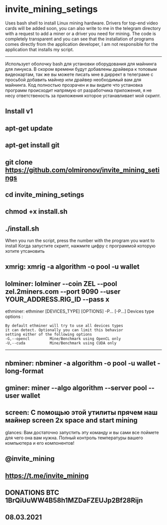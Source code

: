 # invite_mining_setings
Uses bash shell to install Linux mining hardware. Drivers for top-end video cards will be added soon, you can also write to me in the telegram directory
with a request to add a miner or a driver you need for mining. The code is completely transparent and you can see that the installation of programs comes directly
from the application developer, I am not responsible for the application that installs my script.

---------------------------------------------------------------------------------------------------------------------------------------------------------------------------------

Использует оболочку bash для установки оборудования для майнинга для линукса. В скором времени будут добавлены драйвера к топовым видеокартам, так же вы можете писать
мне в диррект в телеграме с просьбой добавить майнер или драйвер необходимый вам для майнинга.  Код полностью прозрачен и вы видите что установка программ происходит напрямую
от разработчика приложения, я не несу ответственость за приложения которое устанавливает мой скрипт. 


Install v1
--------------------------------------------------------------
apt-get update
--------------------------------------------------------------
apt-get install git
--------------------------------------------------------------
git clone https://github.com/olmironov/invite_mining_setings
--------------------------------------------------------------
cd invite_mining_setings
--------------------------------------------------------------
chmod +x install.sh
--------------------------------------------------------------
./install.sh
--------------------------------------------------------------

When you run the script, press the number with the program you want to install
Когда запустите скрипт, нажмите цифру с программой которую хотите утсановить

xmrig:
xmrig -a algorithm -o pool -u wallet
--------------------------------------------------------
lolminer:
lolminer --coin ZEL --pool zel.2miners.com --port 9090 --user YOUR_ADDRESS.RIG_ID --pass x
--------------------------------------------------------
ethminer:
ethminer [DEVICES_TYPE] [OPTIONS] -P... [-P...]
Devices type options :

    By default ethminer will try to use all devices types
    it can detect. Optionally you can limit this behavior
    setting either of the following options
    -G,--opencl         Mine/Benchmark using OpenCL only
    -U,--cuda           Mine/Benchmark using CUDA only
--------------------------------------------------------
nbminer:
nbminer -a algorithm -o pool -u wallet -long-format
--------------------------------------------------------
gminer:
miner --algo algorithm --server pool --user wallet
--------------------------------------------------------
screen:
С помощью этой утилиты прячем наш майнер
screen 2x space and start mining
--------------------------------------------------------
glances:
Вам достаточно запустить эту команду и вы сами все поймете для чего она вам нужна. 
Полный контроль температуры вашего компьютера и его компонентов!

@invite_mining
------------------------------------------------
https://t.me/invite_mining
------------------------------------------------
DONATIONS BTC 1BrQiUuWW4B58h1MZDaFZEUJp2Bf28Rijn
------------------------------------------------
08.03.2021
------------------------------------------------
